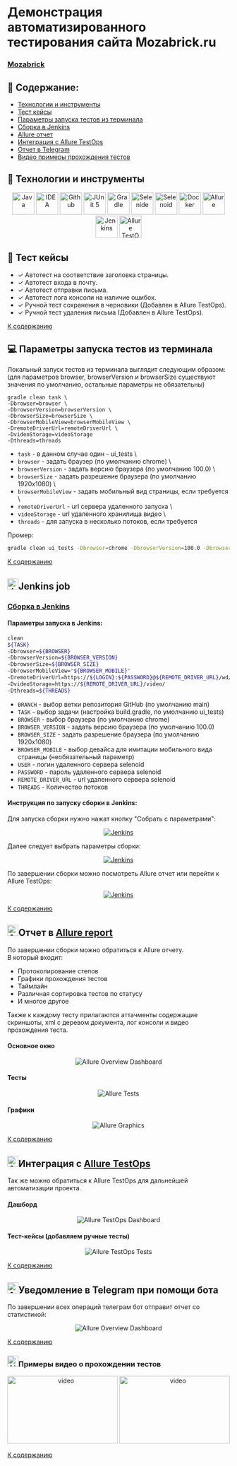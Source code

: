 # Демонстрация автоматизированного тестирования сайта Mozabrick.ru
### <a target="_blank" href="https://Mozabrick.ru">Mozabrick</a>

## :pushpin: Содержание:

- [Технологии и инструменты](#rocket-технологии-и-инструменты)
- [Тест кейсы](#scroll-тест-кейсы)
- [Параметры запуска тестов из терминала](#computer-параметры-запуска-тестов-из-терминала)
- [Сборка в Jenkins](#jenkins-job)
- [Allure отчет](#отчет-в-allure-report)
- [Интеграция с Allure TestOps](#интеграция-с-allure-testops)
- [Отчет в Telegram](#уведомление-в-telegram-при-помощи-бота)
- [Видео примеры прохождения тестов](#примеры-видео-о-прохождении-тестов)

## :rocket: Технологии и инструменты

<p align="center">
<a href="https://www.java.com/"><img src="images/logos/Java.svg" width="50" height="50"  alt="Java"/></a>
<a href="https://www.jetbrains.com/idea/"><img src="images/logos/Intelij_IDEA.svg" width="50" height="50"  alt="IDEA"/></a>
<a href="https://github.com/"><img src="images/logos/Github.svg" width="50" height="50"  alt="Github"/></a>
<a href="https://junit.org/junit5/"><img src="images/logos/JUnit5.svg" width="50" height="50"  alt="JUnit 5"/></a>
<a href="https://gradle.org/"><img src="images/logos/Gradle.svg" width="50" height="50"  alt="Gradle"/></a>
<a href="https://selenide.org/"><img src="images/logos/Selenide.svg" width="50" height="50"  alt="Selenide"/></a>
<a href="https://aerokube.com/selenoid/"><img src="images/logos/Selenoid.svg" width="50" height="50"  alt="Selenoid"/></a>
<a href="https://www.docker.com/"><img src="images/logos/Docker.svg" width="50" height="50"  alt="Docker"/></a>
<a href="https://github.com/allure-framework/allure2"><img src="images/logos/Allure_Report.svg" width="50" height="50"  alt="Allure"/></a>
<a href="https://www.jenkins.io/"><img src="images/logos/Jenkins.svg" width="50" height="50"  alt="Jenkins"/></a>
<a href="https://qameta.io/"><img src="images/logos/Allure_EE.svg" width="50" height="50"  alt="Allure TestOps"/></a>
</p>

## :scroll: Тест кейсы

- ✓ Автотест на соответствие заголовка страницы.
- ✓ Автотест входа в почту.
- ✓ Автотест отправки письма.
- ✓ Автотест лога консоли на наличие ошибок.
- ✓ Ручной тест сохранения в черновики (Добавлен в Allure TestOps).
- ✓ Ручной тест удаления письма (Добавлен в Allure TestOps).

[К содержанию](#pushpin-содержание)

## :computer: Параметры запуска тестов из терминала

Локальный запуск тестов из терминала выглядит следующим образом: \
(для параметров browser, browserVersion и browserSize существуют значения по умолчанию, остальные параметры не обязательны)
```
gradle clean task \
-Dbrowser=browser \
-DbrowserVersion=browserVersion \
-DbrowserSize=browserSize \
-DbrowserMobileView=browserMobileView \
-DremoteDriverUrl=remoteDriverUrl \
-DvideoStorage=videoStorage
-Dthreads=threads
```
- ```task``` - в данном случае один - ui_tests \
- ```browser``` - задать браузер (по умолчанию chrome) \
- ```browserVersion``` - задать версию браузера (по умолчанию 100.0) \
- ```browserSize``` - задать разрешение браузера (по умолчанию 1920x1080) \
- ```browserMobileView``` - задать мобильный вид страницы, если требуется \
- ```remoteDriverUrl``` - url сервера удаленного запуска \
- ```videoStorage``` - url удаленного хранилища видео \
- ```threads``` - для запуска в несколько потоков, если требуется

Промер:
```bash
gradle clean ui_tests -Dbrowser=chrome -DbrowserVersion=100.0 -DbrowserSize=1920x1080
```

[К содержанию](#pushpin-содержание)

## <img src="images/logos/Jenkins.svg" width="25" height="25"  alt="Jenkins"/></a>Jenkins job
### <a target="_blank" href="https://jenkins.autotests.cloud/job/berezkindv_diploma_ui_tests_project/">Сборка в Jenkins</a>

#### Параметры запуска в Jenkins:
```bash
clean
${TASK}
-Dbrowser=${BROWSER}
-DbrowserVersion=${BROWSER_VERSION}
-DbrowserSize=${BROWSER_SIZE}
-DbrowserMobileView="${BROWSER_MOBILE}"
-DremoteDriverUrl=https://${LOGIN}:${PASSWORD}@${REMOTE_DRIVER_URL}/wd/hub/
-DvideoStorage=https://${REMOTE_DRIVER_URL}/video/
-Dthreads=${THREADS}
```

- ```BRANCH``` - выбор ветки репозитория GitHub (по умолчанию main)
- ```TASK``` - выбор задачи (настройка build.gradle, по умолчанию ui_tests)
- ```BROWSER``` - выбор браузера (по умолчанию chrome)
- ```BROWSER_VERSION``` - задать версию браузера (по умолчанию 100.0)
- ```BROWSER_SIZE``` - задать разрешение браузера (по умолчанию 1920x1080)
- ```BROWSER_MOBILE``` - выбор девайса для имитации мобильного вида страницы (необязательный параметр)
- ```USER``` - логин удаленного сервера selenoid
- ```PASSWORD``` - пароль удаленного сервера selenoid
- ```REMOTE_DRIVER_URL``` - url удаленного сервера selenoid
- ```THREADS``` - Количество потоков

#### Инструкция по запуску сборки в Jenkins:

Для запуска сборки нужно нажат кнопку "Собрать с параметрами":
<p align="center">
<a href="https://jenkins.autotests.cloud/job/berezkindv_diploma_ui_tests_project/"><img src="images/screenshots/jenkins_job_run.jpg" alt="Jenkins"/></a>
</p>

Далее следует выбрать параметры сборки:
<p align="center">
<a href="https://jenkins.autotests.cloud/job/berezkindv_diploma_ui_tests_project/"><img src="images/screenshots/jenkins_job_parameters.jpg" alt="Jenkins"/></a>
</p>

По завершении сборки можно посмотреть Allure отчет или перейти к Allure TestOps:
<p align="center">
<a href="https://jenkins.autotests.cloud/job/berezkindv_diploma_ui_tests_project/"><img src="images/screenshots/jenkins_job_notifications.jpg" alt="Jenkins"/></a>
</p>

[К содержанию](#pushpin-содержание)

## <img src="images/logos/Allure_Report.svg" width="25" height="25"  alt="Allure"/></a>Отчет в <a target="_blank" href="https://jenkins.autotests.cloud/job/berezkindv_diploma_ui_tests_project/10/allure/">Allure report</a>

По завершении сборки можно обратиться к Allure отчету. \
В который входит:
- Протоколирование степов
- Графики прохождения тестов
- Таймлайн
- Различная сортировка тестов по статусу
- И многое другое

Также к каждому тесту прилагаются аттачменты содержащие скриншоты, xml с деревом документа, лог консоли и видео прохождения теста.

#### Основное окно

<p align="center">
<img title="Allure Overview Dashboard" src="images/screenshots/allure_report_dashboard.png">
</p>

#### Тесты

<p align="center">
<img title="Allure Tests" src="images/screenshots/allure_report_tests.png">
</p>

#### Графики

<p align="center">
<img title="Allure Graphics" src="images/screenshots/allure_report_graphs.png">
</p>

[К содержанию](#pushpin-содержание)

## <img src="images/logos/Allure_EE.svg" width="25" height="25"  alt="Allure"/></a>Интеграция с <a target="_blank" href="https://allure.autotests.cloud/launch/12018">Allure TestOps</a>

Так же можно обратиться к Allure TestOps для дальнейшей автоматизации проекта.

#### Дашборд

<p align="center">
<img title="Allure TestOps Dashboard" src="images/screenshots/testops_dashboard.png">
</p>

#### Тест-кейсы (добавляем ручные тесты)

<p align="center">
<img title="Allure TestOps Tests" src="images/screenshots/testops_added_manual_tests.jpg">
</p>

[К содержанию](#pushpin-содержание)

## <img src="images/logos/Telegram.svg" width="25" height="25"  alt="Allure"/></a>Уведомление в Telegram при помощи бота
По завершении всех операций телеграм бот отправит отчет со статистикой:
<p align="center">
<img title="Allure Overview Dashboard" src="images/screenshots/telegram_bot.png">
</p>

[К содержанию](#pushpin-содержание)

### <img src="images/logos/Selenoid.svg" width="25" height="25"  alt="Allure"/></a>Примеры видео о прохождении тестов

<p align="center">
<img title="Selenoid Video" src="images/screenshots/video_logintest.gif" width="250" height="153"  alt="video"> <img title="Selenoid Video" src="images/screenshots/video_sendmailtest.gif" width="250" height="153"  alt="video">
</p>

[К содержанию](#pushpin-содержание)